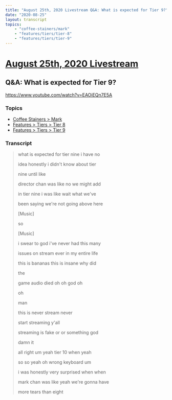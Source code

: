 ```yaml
---
title: "August 25th, 2020 Livestream Q&A: What is expected for Tier 9?"
date: "2020-08-25"
layout: transcript
topics:
    - "coffee-stainers/mark"
    - "features/tiers/tier-8"
    - "features/tiers/tier-9"
---
```

# [August 25th, 2020 Livestream](../2020-08-25.md)
## Q&A: What is expected for Tier 9?
https://www.youtube.com/watch?v=EAOiEQn7E5A

### Topics
* [Coffee Stainers > Mark](../topics/coffee-stainers/mark.md)
* [Features > Tiers > Tier 8](../topics/features/tiers/tier-8.md)
* [Features > Tiers > Tier 9](../topics/features/tiers/tier-9.md)

### Transcript

> what is expected for tier nine i have no
>
> idea honestly i didn't know about tier
>
> nine until like
>
> director chan was like no we might add
>
> in tier nine i was like wait what we've
>
> been saying we're not going above here
>
> [Music]
>
> so
>
> [Music]
>
> i swear to god i've never had this many
>
> issues on stream ever in my entire life
>
> this is bananas this is insane why did
>
> the
>
> game audio died oh oh god oh
>
> oh
>
>  man
>
> this is never stream never
>
> start streaming y'all
>
> streaming is fake or or something god
>
> damn it
>
> all right um yeah tier 10 when yeah
>
> so so yeah oh wrong keyboard um
>
> i was honestly very surprised when when
>
> mark chan was like yeah we're gonna have
>
> more tears than eight
